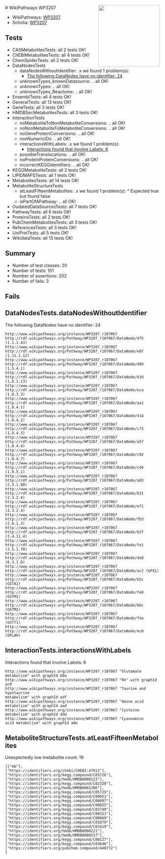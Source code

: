 <img style="float: right; width: 200px" src="https://upload.wikimedia.org/wikipedia/commons/thumb/8/83/Wplogo_with_text_500.png/640px-Wplogo_with_text_500.png" />
# WikiPathways WP3207

* WikiPathways: [WP3207](https://new.wikipathways.org/pathways/WP3207)
* Scholia: [WP3207](https://scholia.toolforge.org/wikipathways/WP3207)
## Tests
* CASMetabolitesTests: all 2 tests OK!
* ChEBIMetabolitesTests: all 4 tests OK!
* ChemSpiderTests: all 2 tests OK!
* DataNodesTests
    * dataNodesWithoutIdentifier: .x we found 1 problem(s):
        * [The following DataNodes have no identifier: 24](#8792c4b3)
    * unknownTypes_knownDatasource: .. all OK!
    * unknownTypes: .. all OK!
    * unknownTypes_Reactome: .. all OK!
* EnsemblTests: all 4 tests OK!
* GeneralTests: all 13 tests OK!
* GeneTests: all 3 tests OK!
* HMDBSecMetabolitesTests: all 3 tests OK!
* InteractionTests
    * noMetaboliteToNonMetaboliteConversions: .. all OK!
    * noNonMetaboliteToMetaboliteConversions: .. all OK!
    * noGeneProteinConversions: .. all OK!
    * nonNumericIDs: .. all OK!
    * interactionsWithLabels: .x we found 1 problem(s):
        * [Interactions found that involve Labels: 6](#630d267d)
    * possibleTranslocations: .. all OK!
    * noProteinProteinConversions: .. all OK!
    * incorrectKEGGIdentifiers: .. all OK!
* KEGGMetaboliteTests: all 2 tests OK!
* LIPIDMAPSTests: all 1 tests OK!
* MetabolitesTests: all 14 tests OK!
* MetaboliteStructureTests
    * atLeastFifteenMetabolites: .x we found 1 problem(s):
            * Expected true but found false
    * isPartOfAPathway: .. all OK!
* OudatedDataSourcesTests: all 7 tests OK!
* PathwayTests: all 6 tests OK!
* ProteinsTests: all 2 tests OK!
* PubChemMetabolitesTests: all 3 tests OK!
* ReferencesTests: all 3 tests OK!
* UniProtTests: all 5 tests OK!
* WikidataTests: all 13 tests OK!


## Summary

* Number of test classes: 20
* Number of tests: 101
* Number of assertions: 202
* Number of fails: 3

## Fails

<a name="8792c4b3" />

## DataNodesTests.dataNodesWithoutIdentifier

The following DataNodes have no identifier: 24
```
http://www.wikipathways.org/instance/WP3207_r107067 http://rdf.wikipathways.org/Pathway/WP3207_r107067/DataNode/df5 (1.1.1.43)
http://www.wikipathways.org/instance/WP3207_r107067 http://rdf.wikipathways.org/Pathway/WP3207_r107067/DataNode/e07 (1.11.1.12)
http://www.wikipathways.org/instance/WP3207_r107067 http://rdf.wikipathways.org/Pathway/WP3207_r107067/DataNode/d89 (1.5.4.1)
http://www.wikipathways.org/instance/WP3207_r107067 http://rdf.wikipathways.org/Pathway/WP3207_r107067/DataNode/b3d (1.8.1.13)
http://www.wikipathways.org/instance/WP3207_r107067 http://rdf.wikipathways.org/Pathway/WP3207_r107067/DataNode/eca (1.8.3.3)
http://www.wikipathways.org/instance/WP3207_r107067 http://rdf.wikipathways.org/Pathway/WP3207_r107067/DataNode/aa1 (1.8.4.1)
http://www.wikipathways.org/instance/WP3207_r107067 http://rdf.wikipathways.org/Pathway/WP3207_r107067/DataNode/d14 (1.8.4.2)
http://www.wikipathways.org/instance/WP3207_r107067 http://rdf.wikipathways.org/Pathway/WP3207_r107067/DataNode/c73 (1.8.4.3)
http://www.wikipathways.org/instance/WP3207_r107067 http://rdf.wikipathways.org/Pathway/WP3207_r107067/DataNode/a57 (1.8.4.4)
http://www.wikipathways.org/instance/WP3207_r107067 http://rdf.wikipathways.org/Pathway/WP3207_r107067/DataNode/c92 (1.8.4.7)
http://www.wikipathways.org/instance/WP3207_r107067 http://rdf.wikipathways.org/Pathway/WP3207_r107067/DataNode/cd4 (1.8.5.1)
http://www.wikipathways.org/instance/WP3207_r107067 http://rdf.wikipathways.org/Pathway/WP3207_r107067/DataNode/a03 (2.3.1.80)
http://www.wikipathways.org/instance/WP3207_r107067 http://rdf.wikipathways.org/Pathway/WP3207_r107067/DataNode/b31 (2.3.2.4)
http://www.wikipathways.org/instance/WP3207_r107067 http://rdf.wikipathways.org/Pathway/WP3207_r107067/DataNode/ef1 (2.3.2.4)
http://www.wikipathways.org/instance/WP3207_r107067 http://rdf.wikipathways.org/Pathway/WP3207_r107067/DataNode/fb3 (2.8.1.3)
http://www.wikipathways.org/instance/WP3207_r107067 http://rdf.wikipathways.org/Pathway/WP3207_r107067/DataNode/b2f (3.4.11.4)
http://www.wikipathways.org/instance/WP3207_r107067 http://rdf.wikipathways.org/Pathway/WP3207_r107067/DataNode/fe1 (3.5.1.78)
http://www.wikipathways.org/instance/WP3207_r107067 http://rdf.wikipathways.org/Pathway/WP3207_r107067/DataNode/de8 (6.3.1.8)
http://www.wikipathways.org/instance/WP3207_r107067 http://rdf.wikipathways.org/Pathway/WP3207_r107067/DataNode/ac2 (GPX1)
http://www.wikipathways.org/instance/WP3207_r107067 http://rdf.wikipathways.org/Pathway/WP3207_r107067/DataNode/b5c (GSTA1)
http://www.wikipathways.org/instance/WP3207_r107067 http://rdf.wikipathways.org/Pathway/WP3207_r107067/DataNode/fe8 (GSTM1)
http://www.wikipathways.org/instance/WP3207_r107067 http://rdf.wikipathways.org/Pathway/WP3207_r107067/DataNode/b6c (GSTM2)
http://www.wikipathways.org/instance/WP3207_r107067 http://rdf.wikipathways.org/Pathway/WP3207_r107067/DataNode/f4a (GSTT1)
http://www.wikipathways.org/instance/WP3207_r107067 http://rdf.wikipathways.org/Pathway/WP3207_r107067/DataNode/ec0 (OPLAH)
```

<a name="630d267d" />

## InteractionTests.interactionsWithLabels

Interactions found that involve Labels: 6
```
http://www.wikipathways.org/instance/WP3207_r107067 "Glutamate metabolism" with graphId b8a
http://www.wikipathways.org/instance/WP3207_r107067 "RX" with graphId ac9
http://www.wikipathways.org/instance/WP3207_r107067 "Taurine and hypotaurine
metabolism" with graphId adf
http://www.wikipathways.org/instance/WP3207_r107067 "Amino acid metabolism" with graphId aad
http://www.wikipathways.org/instance/WP3207_r107067 "Cysteine metabolism" with graphId ddd
http://www.wikipathways.org/instance/WP3207_r107067 "Cyanoamino
acid metabolism" with graphId a0e
```

<a name="3b0f947d" />

## MetaboliteStructureTests.atLeastFifteenMetabolites

Unexpectedly low metabolite count: 19

```
[["mb"],
["https://identifiers.org/chebi/CHEBI:47911"],
["https://identifiers.org/kegg.compound/C05726"],
["https://identifiers.org/hmdb/HMDB0000123"],
["https://identifiers.org/kegg.compound/C02320"],
["https://identifiers.org/hmdb/HMDB0001206"],
["https://identifiers.org/kegg.compound/C05729"],
["https://identifiers.org/kegg.compound/C00051"],
["https://identifiers.org/kegg.compound/C00097"],
["https://identifiers.org/kegg.compound/C00025"],
["https://identifiers.org/kegg.compound/C03740"],
["https://identifiers.org/kegg.compound/C00151"],
["https://identifiers.org/kegg.compound/C00669"],
["https://identifiers.org/kegg.compound/C01879"],
["https://identifiers.org/kegg.compound/C01419"],
["https://identifiers.org/hmdb/HMDB0000221"],
["https://identifiers.org/hmdb/HMDB0000217"],
["https://identifiers.org/kegg.compound/C00127"],
["https://identifiers.org/kegg.compound/C03646"],
["https://identifiers.org/pubchem.compound/440772"]
]
```

